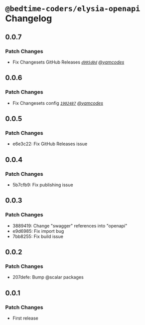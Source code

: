 # `@bedtime-coders/elysia-openapi` Changelog

## 0.0.7

### Patch Changes

-   Fix Changesets GitHub Releases _[`d995d0d`](https://github.com/bedtime-coders/elysia-openapi/commit/d995d0de682e32a7432de03fdf177ba361de53d5) [@yamcodes](https://github.com/yamcodes)_

## 0.0.6

### Patch Changes

-   Fix Changesets config _[`1902487`](https://github.com/bedtime-coders/elysia-openapi/commit/19024872c91abf1d2d7b9bd006874eb0af85777e) [@yamcodes](https://github.com/yamcodes)_

## 0.0.5

### Patch Changes

-   e6e3c22: Fix GitHub Releases issue

## 0.0.4

### Patch Changes

-   5b7cfb9: Fix publishing issue

## 0.0.3

### Patch Changes

-   3889419: Change "swagger" references into "openapi"
-   e9d6985: Fix import bug
-   7bb8255: Fix build issue

## 0.0.2

### Patch Changes

-   207defe: Bump @scalar packages

## 0.0.1

### Patch Changes

-   First release
